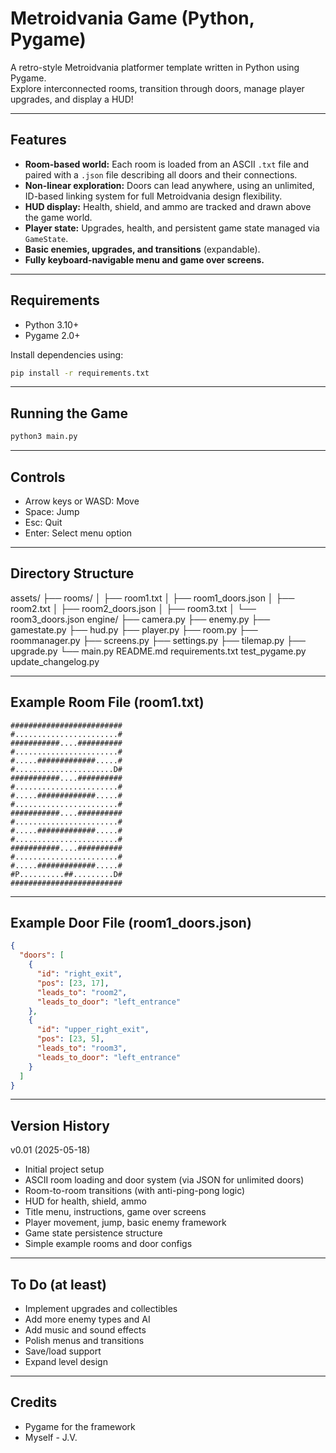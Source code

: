 # Metroidvania Game (Python, Pygame)

A retro-style Metroidvania platformer template written in Python using Pygame.  
Explore interconnected rooms, transition through doors, manage player upgrades, and display a HUD!

---

## Features

- **Room-based world:** Each room is loaded from an ASCII `.txt` file and paired with a `.json` file describing all doors and their connections.
- **Non-linear exploration:** Doors can lead anywhere, using an unlimited, ID-based linking system for full Metroidvania design flexibility.
- **HUD display:** Health, shield, and ammo are tracked and drawn above the game world.
- **Player state:** Upgrades, health, and persistent game state managed via `GameState`.
- **Basic enemies, upgrades, and transitions** (expandable).
- **Fully keyboard-navigable menu and game over screens.**

---

## Requirements

- Python 3.10+
- Pygame 2.0+

Install dependencies using:
```bash
pip install -r requirements.txt
```

---

## Running the Game

```bash
python3 main.py
```

---

## Controls

* Arrow keys or WASD: Move
* Space: Jump
* Esc: Quit
* Enter: Select menu option

---

## Directory Structure

assets/
├── rooms/
│   ├── room1.txt
│   ├── room1_doors.json
│   ├── room2.txt
│   ├── room2_doors.json
│   ├── room3.txt
│   └── room3_doors.json
engine/
├── camera.py
├── enemy.py
├── gamestate.py
├── hud.py
├── player.py
├── room.py
├── roommanager.py
├── screens.py
├── settings.py
├── tilemap.py
├── upgrade.py
└── main.py
README.md
requirements.txt
test_pygame.py
update_changelog.py

---

## Example Room File (room1.txt)

```text
#########################
#.......................#
###########....##########
#.......................#
#.....#############.....#
#......................D#
###########....##########
#.......................#
#.....#############.....#
#.......................#
###########....##########
#.......................#
#.....#############.....#
#.......................#
###########....##########
#.......................#
#.....#############.....#
#P..........##.........D#
#########################
```

---

## Example Door File (room1_doors.json)

```json
{
  "doors": [
    {
      "id": "right_exit",
      "pos": [23, 17],
      "leads_to": "room2",
      "leads_to_door": "left_entrance"
    },
    {
      "id": "upper_right_exit",
      "pos": [23, 5],
      "leads_to": "room3",
      "leads_to_door": "left_entrance"
    }
  ]
}
```

---

## Version History

v0.01 (2025-05-18)
* Initial project setup
* ASCII room loading and door system (via JSON for unlimited doors)
* Room-to-room transitions (with anti-ping-pong logic)
* HUD for health, shield, ammo
* Title menu, instructions, game over screens
* Player movement, jump, basic enemy framework
* Game state persistence structure
* Simple example rooms and door configs

---

## To Do (at least)

* Implement upgrades and collectibles
* Add more enemy types and AI
* Add music and sound effects
* Polish menus and transitions
* Save/load support
* Expand level design

---

## Credits

* Pygame for the framework
* Myself - J.V.